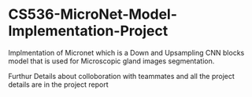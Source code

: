 # CS536-MicroNet-Model-Implementation-Project
Implmentation of Micronet which is a Down and Upsampling CNN blocks model that is used for Microscopic gland images segmentation.

Furthur Details about colloboration with teammates and all the project details are in the project report
